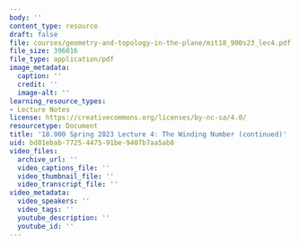 ```yaml
---
body: ''
content_type: resource
draft: false
file: courses/geometry-and-topology-in-the-plane/mit18_900s23_lec4.pdf
file_size: 396016
file_type: application/pdf
image_metadata:
  caption: ''
  credit: ''
  image-alt: ''
learning_resource_types:
- Lecture Notes
license: https://creativecommons.org/licenses/by-nc-sa/4.0/
resourcetype: Document
title: '18.900 Spring 2023 Lecture 4: The Winding Number (continued)'
uid: bd81ebab-7725-4475-91be-9407b7aa5ab8
video_files:
  archive_url: ''
  video_captions_file: ''
  video_thumbnail_file: ''
  video_transcript_file: ''
video_metadata:
  video_speakers: ''
  video_tags: ''
  youtube_description: ''
  youtube_id: ''
---
```

